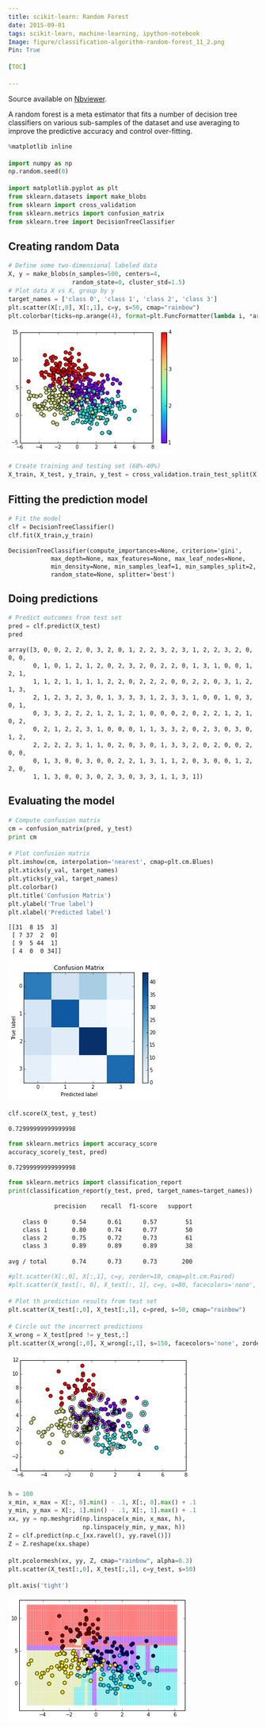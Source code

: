 ```yaml
---
title: scikit-learn: Random Forest
date: 2015-09-01
tags: scikit-learn, machine-learning, ipython-notebook
Image: figure/classification-algorithm-random-forest_11_2.png
Pin: True

[TOC]

---
```


Source available on [Nbviewer](http://nbviewer.ipython.org/github/stephanie-w/brainscribble/blob/master/source/classification-algorithms-on-iris-dataset.ipynb).

A random forest is a meta estimator that fits a number of decision tree classifiers on various sub-samples of the dataset and use averaging to improve the predictive accuracy and control over-fitting.


```python
%matplotlib inline

import numpy as np
np.random.seed(0)

import matplotlib.pyplot as plt
from sklearn.datasets import make_blobs
from sklearn import cross_validation
from sklearn.metrics import confusion_matrix
from sklearn.tree import DecisionTreeClassifier
```

## Creating random Data


```python
# Define some two-dimensional labeled data
X, y = make_blobs(n_samples=500, centers=4,
                  random_state=0, cluster_std=1.5)
# Plot data X vs X, group by y 
target_names = ['class 0', 'class 1', 'class 2', 'class 3']
plt.scatter(X[:,0], X[:,1], c=y, s=50, cmap="rainbow")
plt.colorbar(ticks=np.arange(4), format=plt.FuncFormatter(lambda i, *args: "class " + str(i)))
```


![png](figure/classification-algorithm-random-forest_5_1.png)



```python
# Create training and testing set (60%-40%)
X_train, X_test, y_train, y_test = cross_validation.train_test_split(X, y, test_size=0.4)
```

## Fitting the prediction model


```python
# Fit the model
clf = DecisionTreeClassifier()
clf.fit(X_train,y_train)
```




    DecisionTreeClassifier(compute_importances=None, criterion='gini',
                max_depth=None, max_features=None, max_leaf_nodes=None,
                min_density=None, min_samples_leaf=1, min_samples_split=2,
                random_state=None, splitter='best')



## Doing predictions


```python
# Predict outcomes from test set
pred = clf.predict(X_test)
pred
```




    array([3, 0, 0, 2, 2, 0, 3, 2, 0, 1, 2, 2, 3, 2, 3, 1, 2, 2, 3, 2, 0, 0, 0,
           0, 1, 0, 1, 2, 1, 2, 0, 2, 3, 2, 0, 2, 2, 0, 1, 3, 1, 0, 0, 1, 2, 1,
           1, 1, 2, 1, 1, 1, 1, 2, 2, 0, 2, 2, 2, 0, 0, 2, 2, 0, 3, 1, 2, 1, 3,
           2, 1, 2, 3, 2, 3, 0, 1, 3, 3, 3, 1, 2, 3, 3, 1, 0, 0, 1, 0, 3, 0, 1,
           0, 3, 3, 2, 2, 2, 1, 2, 1, 2, 1, 0, 0, 0, 2, 0, 2, 2, 1, 2, 1, 0, 2,
           0, 2, 1, 2, 2, 3, 1, 0, 0, 0, 1, 1, 3, 3, 2, 0, 2, 3, 0, 3, 0, 1, 2,
           2, 2, 2, 2, 3, 1, 1, 0, 2, 0, 3, 0, 1, 3, 3, 2, 0, 2, 0, 0, 2, 0, 0,
           0, 1, 3, 0, 0, 3, 0, 0, 2, 2, 1, 3, 1, 1, 2, 0, 3, 0, 0, 1, 2, 2, 0,
           1, 1, 3, 0, 0, 3, 0, 2, 3, 0, 3, 3, 1, 1, 3, 1])



## Evaluating the model


```python
# Compute confusion matrix
cm = confusion_matrix(pred, y_test)
print cm

# Plot confusion matrix
plt.imshow(cm, interpolation='nearest', cmap=plt.cm.Blues)
plt.xticks(y_val, target_names)
plt.yticks(y_val, target_names)
plt.colorbar()
plt.title('Confusion Matrix')
plt.ylabel('True label')
plt.xlabel('Predicted label')
```

    [[31  8 15  3]
     [ 7 37  2  0]
     [ 9  5 44  1]
     [ 4  0  0 34]]



![png](figure/classification-algorithm-random-forest_11_2.png)



```python
clf.score(X_test, y_test)
```




    0.72999999999999998




```python
from sklearn.metrics import accuracy_score
accuracy_score(y_test, pred)
```




    0.72999999999999998




```python
from sklearn.metrics import classification_report
print(classification_report(y_test, pred, target_names=target_names))
```

                 precision    recall  f1-score   support
    
        class 0       0.54      0.61      0.57        51
        class 1       0.80      0.74      0.77        50
        class 2       0.75      0.72      0.73        61
        class 3       0.89      0.89      0.89        38
    
    avg / total       0.74      0.73      0.73       200
    



```python
#plt.scatter(X[:,0], X[:,1], c=y, zorder=10, cmap=plt.cm.Paired)
#plt.scatter(X_test[:, 0], X_test[:, 1], c=y, s=80, facecolors='none', zorder=10)

# Plot th prediction results from test set
plt.scatter(X_test[:,0], X_test[:,1], c=pred, s=50, cmap="rainbow")

# Circle out the incorrect predictions
X_wrong = X_test[pred != y_test,:]
plt.scatter(X_wrong[:,0], X_wrong[:,1], s=150, facecolors='none', zorder=10)
```




![png](figure/classification-algorithm-random-forest_12_1.png)



```python
h = 100
x_min, x_max = X[:, 0].min() - .1, X[:, 0].max() + .1
y_min, y_max = X[:, 1].min() - .1, X[:, 1].max() + .1
xx, yy = np.meshgrid(np.linspace(x_min, x_max, h),
                     np.linspace(y_min, y_max, h))
Z = clf.predict(np.c_[xx.ravel(), yy.ravel()])
Z = Z.reshape(xx.shape)

plt.pcolormesh(xx, yy, Z, cmap="rainbow", alpha=0.3)
plt.scatter(X_test[:,0], X_test[:,1], c=y_test, s=50)

plt.axis('tight')
```




![png](figure/classification-algorithm-random-forest_13_1.png)

